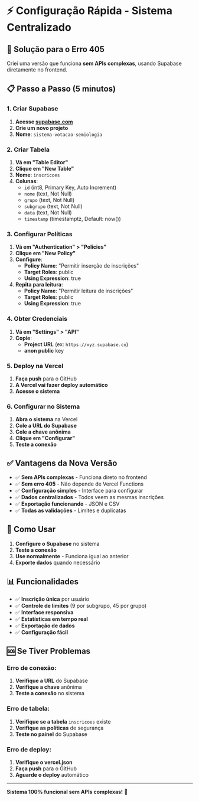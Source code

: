 # ⚡ Configuração Rápida - Sistema Centralizado

## 🚀 Solução para o Erro 405

Criei uma versão que funciona **sem APIs complexas**, usando Supabase diretamente no frontend.

## 📋 Passo a Passo (5 minutos)

### 1. Criar Supabase
1. **Acesse [supabase.com](https://supabase.com)**
2. **Crie um novo projeto**
3. **Nome**: `sistema-votacao-semiologia`

### 2. Criar Tabela
1. **Vá em "Table Editor"**
2. **Clique em "New Table"**
3. **Nome**: `inscricoes`
4. **Colunas**:
   - `id` (int8, Primary Key, Auto Increment)
   - `nome` (text, Not Null)
   - `grupo` (text, Not Null)
   - `subgrupo` (text, Not Null)
   - `data` (text, Not Null)
   - `timestamp` (timestamptz, Default: now())

### 3. Configurar Políticas
1. **Vá em "Authentication" > "Policies"**
2. **Clique em "New Policy"**
3. **Configure**:
   - **Policy Name**: "Permitir inserção de inscrições"
   - **Target Roles**: public
   - **Using Expression**: true
4. **Repita para leitura**:
   - **Policy Name**: "Permitir leitura de inscrições"
   - **Target Roles**: public
   - **Using Expression**: true

### 4. Obter Credenciais
1. **Vá em "Settings" > "API"**
2. **Copie**:
   - **Project URL** (ex: `https://xyz.supabase.co`)
   - **anon public** key

### 5. Deploy na Vercel
1. **Faça push** para o GitHub
2. **A Vercel vai fazer deploy automático**
3. **Acesse o sistema**

### 6. Configurar no Sistema
1. **Abra o sistema** na Vercel
2. **Cole a URL do Supabase**
3. **Cole a chave anônima**
4. **Clique em "Configurar"**
5. **Teste a conexão**

## ✅ Vantagens da Nova Versão

- ✅ **Sem APIs complexas** - Funciona direto no frontend
- ✅ **Sem erro 405** - Não depende de Vercel Functions
- ✅ **Configuração simples** - Interface para configurar
- ✅ **Dados centralizados** - Todos veem as mesmas inscrições
- ✅ **Exportação funcionando** - JSON e CSV
- ✅ **Todas as validações** - Limites e duplicatas

## 🎯 Como Usar

1. **Configure o Supabase** no sistema
2. **Teste a conexão**
3. **Use normalmente** - Funciona igual ao anterior
4. **Exporte dados** quando necessário

## 📊 Funcionalidades

- ✅ **Inscrição única** por usuário
- ✅ **Controle de limites** (9 por subgrupo, 45 por grupo)
- ✅ **Interface responsiva**
- ✅ **Estatísticas em tempo real**
- ✅ **Exportação de dados**
- ✅ **Configuração fácil**

## 🆘 Se Tiver Problemas

### Erro de conexão:
1. **Verifique a URL** do Supabase
2. **Verifique a chave** anônima
3. **Teste a conexão** no sistema

### Erro de tabela:
1. **Verifique se a tabela** `inscricoes` existe
2. **Verifique as políticas** de segurança
3. **Teste no painel** do Supabase

### Erro de deploy:
1. **Verifique o vercel.json**
2. **Faça push** para o GitHub
3. **Aguarde o deploy** automático

---

**Sistema 100% funcional sem APIs complexas!** 🚀 